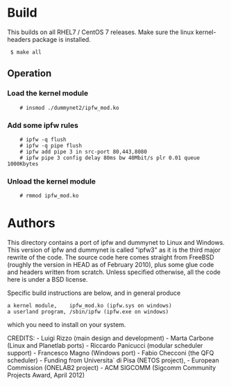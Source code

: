 # Build
This builds on all RHEL7 / CentOS 7 releases.
Make sure the linux kernel-headers package is installed.
   
```
 $ make all
```


##  Operation 

### Load the kernel module
```
	# insmod ./dummynet2/ipfw_mod.ko
```

### Add some ipfw rules
```
    # ipfw -q flush
    # ipfw -q pipe flush
    # ipfw add pipe 3 in src-port 80,443,8080
    # ipfw pipe 3 config delay 80ms bw 40Mbit/s plr 0.01 queue 1000Kbytes
```


### Unload the kernel module
```
	# rmmod ipfw_mod.ko
```


# Authors

This directory contains a port of ipfw and dummynet to Linux and Windows.
This version of ipfw and dummynet is called "ipfw3" as it is the
third major rewrite of the code.  The source code here comes straight
from FreeBSD (roughly the version in HEAD as of February 2010),
plus some glue code and headers written from scratch.  Unless
specified otherwise, all the code here is under a BSD license.

Specific build instructions are below, and in general produce

    a kernel module,    ipfw_mod.ko (ipfw.sys on windows)
    a userland program, /sbin/ipfw (ipfw.exe on windows)

which you need to install on your system.

CREDITS:
    - Luigi Rizzo (main design and development)
    - Marta Carbone (Linux and Planetlab ports)
    - Riccardo Panicucci (modular scheduler support)
    - Francesco Magno (Windows port)
    - Fabio Checconi (the QFQ scheduler)
    - Funding from Universita` di Pisa (NETOS project),
    - European Commission (ONELAB2 project)
    - ACM SIGCOMM (Sigcomm Community Projects Award, April 2012)


